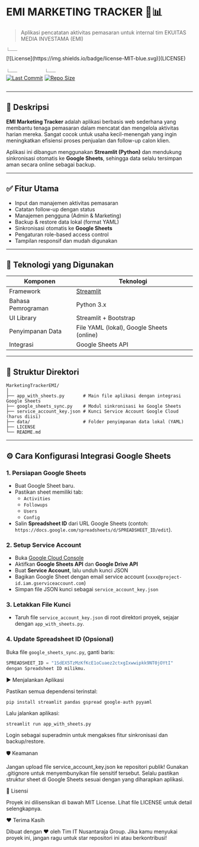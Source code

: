 # EMI MARKETING TRACKER 💼📊  
> Aplikasi pencatatan aktivitas pemasaran untuk internal tim EKUITAS MEDIA INVESTAMA (EMI)

<div style="display: flex; gap: 5px; flex-wrap: wrap;">
  <span style="display: flex; align-items: center; color: #888;">└──</span>
  [![License](https://img.shields.io/badge/license-MIT-blue.svg)](LICENSE) 

  <span style="display: flex; align-items: center; color: #888;">└──</span>
  [![Last Commit](https://img.shields.io/github/last-commit/nusantaraja/MarketingTrackerEMI?color=green)](https://github.com/nusantaraja/MarketingTrackerEMI/commits/main)

  <span style="display: flex; align-items: center; color: #888;">└──</span> 
  [![Repo Size](https://img.shields.io/github/repo-size/nusantaraja/MarketingTrackerEMI)]() 
</div>


---

## 🎯 Deskripsi 

**EMI Marketing Tracker** adalah aplikasi berbasis web sederhana yang membantu tenaga pemasaran dalam mencatat dan mengelola aktivitas harian mereka. Sangat cocok untuk usaha kecil-menengah yang ingin meningkatkan efisiensi proses penjualan dan follow-up calon klien.

Aplikasi ini dibangun menggunakan **Streamlit (Python)** dan mendukung sinkronisasi otomatis ke **Google Sheets**, sehingga data selalu tersimpan aman secara online sebagai backup.

---

## ✅ Fitur Utama

- Input dan manajemen aktivitas pemasaran  
- Catatan follow-up dengan status  
- Manajemen pengguna (Admin & Marketing)  
- Backup & restore data lokal (format YAML)  
- Sinkronisasi otomatis ke **Google Sheets**  
- Pengaturan role-based access control  
- Tampilan responsif dan mudah digunakan  

---

## 🔧 Teknologi yang Digunakan

| Komponen        | Teknologi                |
|----------------|--------------------------|
| Framework      | [Streamlit](https://streamlit.io)  |
| Bahasa Pemrograman | Python 3.x              |
| UI Library     | Streamlit + Bootstrap    |
| Penyimpanan Data | File YAML (lokal), Google Sheets (online) |
| Integrasi      | Google Sheets API        |

---

## 📁 Struktur Direktori
```text
MarketingTrackerEMI/
│
├── app_with_sheets.py       # Main file aplikasi dengan integrasi Google Sheets
├── google_sheets_sync.py    # Modul sinkronisasi ke Google Sheets
├── service_account_key.json # Kunci Service Account Google Cloud (harus diisi)
├── data/                    # Folder penyimpanan data lokal (YAML)
├── LICENSE
└── README.md
```

---

## ⚙️ Cara Konfigurasi Integrasi Google Sheets

### 1. Persiapan Google Sheets

- Buat Google Sheet baru.
- Pastikan sheet memiliki tab:
  - `Activities`
  - `Followups`
  - `Users`
  - `Config`
- Salin **Spreadsheet ID** dari URL Google Sheets (contoh: `https://docs.google.com/spreadsheets/d/SPREADSHEET_ID/edit`). 

### 2. Setup Service Account

- Buka [Google Cloud Console](https://console.cloud.google.com/) 
- Aktifkan **Google Sheets API** dan **Google Drive API**
- Buat **Service Account**, lalu unduh kunci JSON
- Bagikan Google Sheet dengan email service account (`xxxx@project-id.iam.gserviceaccount.com`)
- Simpan file JSON kunci sebagai `service_account_key.json`

### 3. Letakkan File Kunci

- Taruh file `service_account_key.json` di root direktori proyek, sejajar dengan `app_with_sheets.py`.

### 4. Update Spreadsheet ID (Opsional)

Buka file `google_sheets_sync.py`, ganti baris:

```python
SPREADSHEET_ID = "1SdEX5TzMzKfKcE1oCuaez2ctxgIxwwipkk9NT0jOYtI"
dengan Spreadsheet ID milikmu.
```

▶️ Menjalankan Aplikasi

Pastikan semua dependensi terinstal:

```python
pip install streamlit pandas gspread google-auth pyyaml
```

Lalu jalankan aplikasi:

```
streamlit run app_with_sheets.py
```

Login sebagai superadmin untuk mengakses fitur sinkronisasi dan backup/restore.



🛡️ Keamanan

Jangan upload file service_account_key.json ke repositori publik!
Gunakan .gitignore untuk menyembunyikan file sensitif tersebut.
Selalu pastikan struktur sheet di Google Sheets sesuai dengan yang diharapkan aplikasi.


📄 Lisensi

Proyek ini dilisensikan di bawah MIT License. Lihat file LICENSE untuk detail selengkapnya.


❤️ Terima Kasih

Dibuat dengan ❤️ oleh Tim IT Nusantaraja Group. 
Jika kamu menyukai proyek ini, jangan ragu untuk star repositori ini atau berkontribusi!